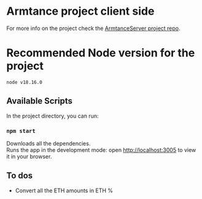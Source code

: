 # Armtance project client side

For more info on the project check the [ArmtanceServer project repo](https://github.com/RaffaBux/ArmtanceServer).

# Recommended Node version for the project

`node v18.16.0`

## Available Scripts

In the project directory, you can run: </br>

### `npm start`

Downloads all the dependencies. </br>
Runs the app in the development mode: open [http://localhost:3005](http://localhost:3005) to view it in your browser. </br>

## To dos

* Convert all the ETH amounts in ETH %
